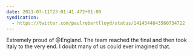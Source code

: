```yaml
---
date: 2021-07-11T23:01:41.472+01:00
syndication:
  - https://twitter.com/paulrobertlloyd/status/1414344843560734722
---
```

Extremely proud of @England. The team reached the final and then took Italy to the very end. I doubt many of us could ever imagined that.
